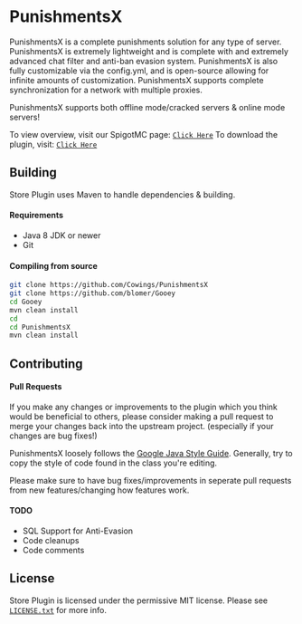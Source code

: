 # PunishmentsX
PunishmentsX is a complete punishments solution for any type of server. PunishmentsX is extremely lightweight and is complete with and extremely advanced chat filter and anti-ban evasion system. PunishmentsX is also fully customizable via the config.yml, and is open-source allowing for infinite amounts of customization. PunishmentsX supports complete synchronization for a network with multiple proxies.

PunishmentsX supports both offline mode/cracked servers & online mode servers!

To view overview, visit our SpigotMC page: [`Click Here`](https://www.spigotmc.org/resources/free-open-source-punishmentsx-punishgui-fully-configurable-advanced-filter-anti-banevasion.99210/)
To download the plugin, visit: [`Click Here`](https://github.com/Cowings/PunishmentsX/releases)

## Building
Store Plugin uses Maven to handle dependencies & building.

#### Requirements
* Java 8 JDK or newer
* Git

#### Compiling from source
```sh
git clone https://github.com/Cowings/PunishmentsX
git clone https://github.com/blomer/Gooey
cd Gooey
mvn clean install
cd
cd PunishmentsX
mvn clean install
```

## Contributing
#### Pull Requests
If you make any changes or improvements to the plugin which you think would be beneficial to others, please consider making a pull request to merge your changes back into the upstream project. (especially if your changes are bug fixes!)

PunishmentsX loosely follows the [Google Java Style Guide](https://google.github.io/styleguide/javaguide.html). Generally, try to copy the style of code found in the class you're editing. 

Please make sure to have bug fixes/improvements in seperate pull requests from new features/changing how features work.

#### TODO
* SQL Support for Anti-Evasion
* Code cleanups
* Code comments

## License
Store Plugin is licensed under the permissive MIT license. Please see [`LICENSE.txt`](https://github.com/Cowings/PunishmentsX/blob/main/LICENSE) for more info.
